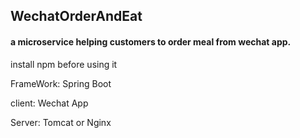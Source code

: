 ## WechatOrderAndEat

#### a microservice helping customers to order meal from wechat app.

install npm before using it

FrameWork: Spring Boot

client: Wechat App

Server: Tomcat or Nginx
